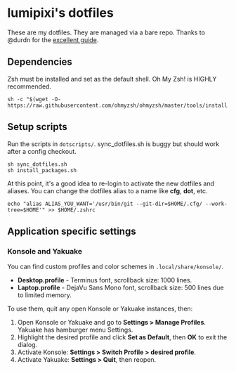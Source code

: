 # lumipixi's dotfiles
These are my dotfiles. They are managed via a bare repo. Thanks to @durdn for the [excellent guide](https://www.atlassian.com/git/tutorials/dotfiles).

## Dependencies
Zsh must be installed and set as the default shell. Oh My Zsh! is HIGHLY recommended.
```
sh -c "$(wget -O- https://raw.githubusercontent.com/ohmyzsh/ohmyzsh/master/tools/install.sh)"
```

## Setup scripts
Run the scripts in `dotscripts/`. sync_dotfiles.sh is buggy but should work after a config checkout.
```
sh sync_dotfiles.sh
sh install_packages.sh
```
At this point, it's a good idea to re-login to activate the new dotfiles and aliases. You can change the dotfiles alias to a name like **cfg**, **dot**, etc.
```
echo "alias ALIAS_YOU_WANT='/usr/bin/git --git-dir=$HOME/.cfg/ --work-tree=$HOME'" >> $HOME/.zshrc
```

## Application specific settings
### Konsole and Yakuake
You can find custom profiles and color schemes in `.local/share/konsole/`.

* **Desktop.profile** - Terminus font, scrollback size: 1000 lines.
* **Laptop.profile** - DejaVu Sans Mono font, scrollback size: 500 lines due to limited memory.

To use them, quit any open Konsole or Yakuake instances, then:
1. Open Konsole or Yakuake and go to **Settings > Manage Profiles**. Yakuake has hamburger menu Settings.
2. Highlight the desired profile and click **Set as Default**, then **OK** to exit the dialog.
3. Activate Konsole: **Settings > Switch Profile > desired profile**.
4. Activate Yakuake: **Settings > Quit**, then reopen.
